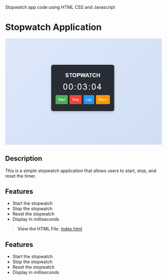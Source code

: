 Stopwatch app code using HTML CSS and Javascript

# Stopwatch Application

![Stopwatch Screenshot](https://github.com/maheenDevp/maheenDevp/blob/main/Stopwatch%20app/stopwatchh.PNG)


## Description

This is a simple stopwatch application that allows users to start, stop, and reset the timer. 

## Features

- Start the stopwatch
- Stop the stopwatch
- Reset the stopwatch
- Display in milliseconds

> **View the HTML File**: [index.html](index.html)

## Features

- Start the stopwatch
- Stop the stopwatch
- Reset the stopwatch
- Display in milliseconds
